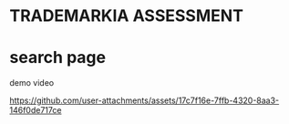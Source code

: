 # TRADEMARKIA ASSESSMENT

# search page

demo video

https://github.com/user-attachments/assets/17c7f16e-7ffb-4320-8aa3-146f0de717ce
